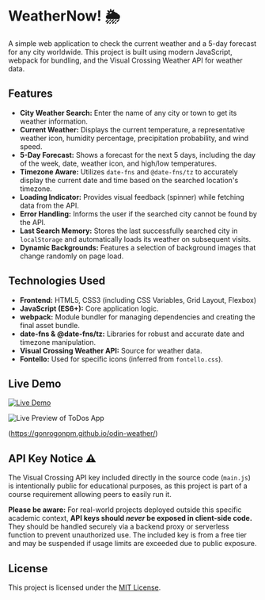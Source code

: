 # WeatherNow! 🌦️

A simple web application to check the current weather and a 5-day forecast for any city worldwide. This project is built using modern JavaScript, webpack for bundling, and the Visual Crossing Weather API for weather data.

## Features

*   **City Weather Search:** Enter the name of any city or town to get its weather information.
*   **Current Weather:** Displays the current temperature, a representative weather icon, humidity percentage, precipitation probability, and wind speed.
*   **5-Day Forecast:** Shows a forecast for the next 5 days, including the day of the week, date, weather icon, and high/low temperatures.
*   **Timezone Aware:** Utilizes `date-fns` and `@date-fns/tz` to accurately display the current date and time based on the searched location's timezone.
*   **Loading Indicator:** Provides visual feedback (spinner) while fetching data from the API.
*   **Error Handling:** Informs the user if the searched city cannot be found by the API.
*   **Last Search Memory:** Stores the last successfully searched city in `localStorage` and automatically loads its weather on subsequent visits.
*   **Dynamic Backgrounds:** Features a selection of background images that change randomly on page load.

## Technologies Used

*   **Frontend:** HTML5, CSS3 (including CSS Variables, Grid Layout, Flexbox)
*   **JavaScript (ES6+):** Core application logic.
*   **webpack:** Module bundler for managing dependencies and creating the final asset bundle.
*   **date-fns & @date-fns/tz:** Libraries for robust and accurate date and timezone manipulation.
*   **Visual Crossing Weather API:** Source for weather data.
*   **Fontello:** Used for specific icons (inferred from `fontello.css`).

## Live Demo
[![Live Demo](https://img.shields.io/badge/Live%20Demo-View%20Live-blueviolet)](https://gonrogonpm.github.io/odin-weather/)

<!-- Añade la imagen de vista previa aquí -->
![Live Preview of ToDos App](./screenshots/live-preview-screenshot.png)

(https://gonrogonpm.github.io/odin-weather/)

## API Key Notice ⚠️

The Visual Crossing API key included directly in the source code (`main.js`) is intentionally public for educational purposes, as this project is part of a course requirement allowing peers to easily run it.

**Please be aware:** For real-world projects deployed outside this specific academic context, **API keys should *never* be exposed in client-side code.** They should be handled securely via a backend proxy or serverless function to prevent unauthorized use. The included key is from a free tier and may be suspended if usage limits are exceeded due to public exposure.

## License

This project is licensed under the [MIT License](https://opensource.org/licenses/MIT).